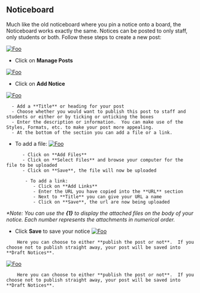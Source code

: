 ## **Noticeboard**

Much like the old noticeboard where you pin a notice onto a board, the Noticeboard works exactly the same.  Notices can be posted to only staff, only students or both.
Follow these steps to create a new post:

<a href="https://studentmanager.blob.core.windows.net/resources/7e3fc1b0-355b-4c18-9d83-5c38c4536697.png" rel="Manage Posts">![Foo](https://studentmanager.blob.core.windows.net/resources/7e3fc1b0-355b-4c18-9d83-5c38c4536697.png)
 </a>
 
  - Click on **Manage Posts**
   
 <a href="https://studentmanager.blob.core.windows.net/resources/fd1ecd1b-ea1a-4378-99ea-a7e80915db5f.png" rel="Manage Posts">![Foo](https://studentmanager.blob.core.windows.net/resources/fd1ecd1b-ea1a-4378-99ea-a7e80915db5f.png)
</a>   
  - Click on **Add Notice**
  
   <a href="https://studentmanager.blob.core.windows.net/resources/bb9c9b74-cd6d-49c4-a2d5-88547860df73.png" rel="Manage Posts">![Foo](https://studentmanager.blob.core.windows.net/resources/bb9c9b74-cd6d-49c4-a2d5-88547860df73.png)
</a>   

      - Add a **Title** or heading for your post
      - Choose whether you would want to publish this post to staff and students or either or by ticking or unticking the boxes
      - Enter the description or information.  You can make use of the Styles, Formats, etc. to make your post more appealing.
      - At the bottom of the section you can add a file or a link.  

   - To add a file:
   <a href="https://studentmanager.blob.core.windows.net/resources/c32eafa2-e359-4483-a5bb-4f35ec2da2c1.png" rel="Manage Posts">![Foo](https://studentmanager.blob.core.windows.net/resources/c32eafa2-e359-4483-a5bb-4f35ec2da2c1.png)
   </a>

	      - Click on **Add Files**
	      - Click on **Select Files** and browse your computer for the file to be uploaded
	      - Click on **Save**, the file will now be uploaded

		   - To add a link:
		      - Click on **Add Links**
		      - Enter the URL you have copied into the **URL** section
		      - Next to **Title** you can give your URL a name
		      - Click on **Save**, the url are now being uploaded
  
_*Note: You can use the **{1}** to display the attached files on the body of your notice.  Each number represents the attachments in numerical order._

  - Click **Save** to save your notice
   <a href="https://studentmanager.blob.core.windows.net/resources/ca728357-480e-4656-bbf3-a80656847572.png" rel="Manage Posts">![Foo](https://studentmanager.blob.core.windows.net/resources/ca728357-480e-4656-bbf3-a80656847572.png)
   </a>

		Here you can choose to either **publish the post or not**.  If you choose not to publish straight away, your post will be saved into **Draft Notices**.

   <a href="https://studentmanager.blob.core.windows.net/resources/ca728357-480e-4656-bbf3-a80656847572.png" rel="Manage Posts">![Foo](https://studentmanager.blob.core.windows.net/resources/ca728357-480e-4656-bbf3-a80656847572.png)
   </a>

		Here you can choose to either **publish the post or not**.  If you choose not to publish straight away, your post will be saved into **Draft Notices**.


<!--stackedit_data:
eyJoaXN0b3J5IjpbMjEyMTc5NTUxNSw4MDUxODIyMDgsMTc2OT
gzOTc4MywxODE5MjkzMjU2LDY1NzU1NzQwMCwtMTAxMDY0Mjk3
OCwtNzIyNTEyMzc5LDk2MDk5MDI1MCwtMTMxMzgyMjgzMV19
-->